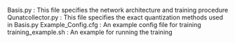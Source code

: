 Basis.py            : This file specifies the network architecture and training procedure  
Qunatcollector.py   : This file specifies the exact quantization methods used in Basis.py
Example_Config.cfg  : An example config file for training
training_example.sh : An example for running the training 